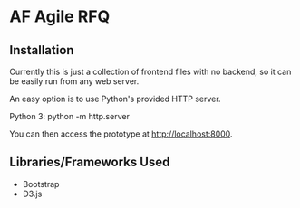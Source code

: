 # AF Agile RFQ

## Installation
Currently this is just a collection of frontend files with no backend, so it can be easily run from any web server.

An easy option is to use Python's provided HTTP server.

Python 3:
    python -m http.server

You can then access the prototype at [http://localhost:8000](http://localhost:8000).


## Libraries/Frameworks Used

* Bootstrap
* D3.js
